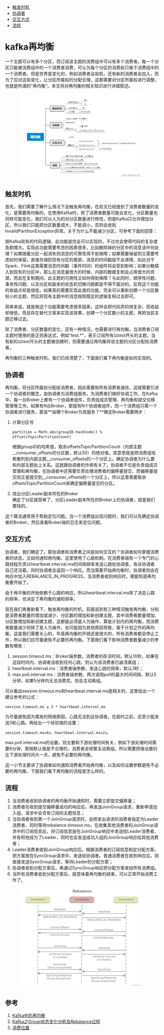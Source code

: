 - [触发时机](#触发时机)
- [协调者](#协调者)
- [交互方式](#交互方式)
- [流程](#流程)

# kafka再均衡
一个主题可以有多个分区，而订阅该主题的消费组中可以有多个消费者。每一个分区只能被消费组中的一个消费者消费，可认为每个分区的消费权只属于消费组中的一个消费者。但是世界是变化的，例如消费者会宕机，还有新的消费者会加入，而为了应对这些变化，让分区所属权的分配合理，这都需要对分区所属权进行调整，也就是所谓的“再均衡”。本文将对再均衡的相关知识进行详细叙述。

<div align=center><img src="https://raw.githubusercontent.com/AK-Shuai/DATA-WAERHOUSE/main/%E5%9B%BE%E5%BA%8A/kafka%E5%86%8D%E5%9D%87%E8%A1%A1.png" width="400"></div>

## 触发时机

首先，我们需要了解什么情况下会触发再均衡，在前文已经提到了消费者数量的变化，是需要再均衡的。在使用Kafka时，除了消费者数量可能会变化，分区数量也同样可能变化，我们可以人为的对分区数量进行修改，但是Kafka只允许增加分区，所以我们只能把分区数量调大，不能调小，否则会收到InvalidPartitionException异常。关于为什么不能减少分区，可参考下面的回答：

按Kafka现有的代码逻辑，此功能是完全可以实现的，不过也会使得代码的复杂度急剧增大。实现此功能需要考虑的因素很多，比如删除掉的分区中的消息该作何处理？如果随着分区一起消失则消息的可靠性得不到保障；如果需要保留则又需要考虑如何保留。直接存储到现有分区的尾部，消息的时间戳就不会递增，如此对于Spark、Flink这类需要消息时间戳（事件时间）的组件将会受到影响；如果分散插入到现有的分区中，那么在消息量很大的时候，内部的数据复制会占用很大的资源，而且在复制期间，此主题的可用性又如何得到保障？与此同时，顺序性问题、事务性问题、以及分区和副本的状态机切换问题都是不得不面对的。反观这个功能的收益点却是很低，如果真的需要实现此类的功能，完全可以重新创建一个分区数较小的主题，然后将现有主题中的消息按照既定的逻辑复制过去即可。

简单来说，就是做这个功能需要考虑很多因素，这样会把代码弄的很复杂，而收益却很低，而且存在替代方案来实现该效果，创建一个分区数小的主题，再把当前主题迁移过去。

除了消费者、分区数量的变化，还有一种情况，也需要进行再均衡。当消费者订阅主题时使用的是正则表达式，例如“test.*”，表示订阅所有以test开头的主题，当有新的以test开头的主题被创建时，则需要通过再均衡将该主题的分区分配给消费者。

再均衡的三种触发时机，我们已经清楚了，下面我们看下再均衡是如何实现的。

## 协调者

再均衡，将分区所属权分配给消费者。因此需要和所有消费者通信，这就需要引进一个协调者的概念，由协调者为消费组服务，为消费者们做好协调工作。在Kafka中，每一台Broker上都有一个协调者组件，负责组成员管理、再均衡和提交位移管理等工作。如果有N台Broker，那就有N个协调者组件，而一个消费组只需一个协调者进行服务，那该**由哪个Broker为其服务？**确定Broker需要两步：

1. 计算分区号  
    ```
    partition = Math.abs(groupID.hashCode() % offsetsTopicPartitionCount)
    ```  
    根据groupID的哈希值，取余offsetsTopicPartitionCount（内部主题__consumer_offsets的分区数，默认50）的绝对值，其意思就是把消费组哈希散列到内部主题__consumer_offsets的一个分区上。确定协调者为什么要和内部主题扯上关系。这就跟协调者的作用有关了。协调者不仅是负责组成员管理和再均衡，在协调者中还需要负责处理消费者的偏移量提交，而偏移量提交则正是提交到__consumer_offsets的一个分区上。所以这里需要取余offsetsTopicPartitionCount来确定偏移量提交的分区。


2. 找出分区Leader副本所在的Broker  
   确定了分区就简单了，分区Leader副本所在的Broker上的协调者，就是我们要找的。

这个算法通常用于帮助定位问题。当一个消费组出现问题时，我们可以先确定协调者的Broker，然后查看Broker端的日志来定位问题。

## 交互方式

协调者，我们确定了。那协调者和消费者之间是如何交互的？协调者如何掌握消费者的状态，又如何通知再均衡。这里使用了心跳机制。在消费者端有一个专门的心跳线程负责以heartbeat.interval.ms的间隔频率发送心跳给协调者，告诉协调者自己还活着。同时协调者会返回一个响应。而当需要开始再均衡时，协调者则会在响应中加入REBALANCE_IN_PROGRESS，当消费者收到响应时，便能知道再均衡要开始了。

由于再平衡的开始依赖于心跳的响应，所以heartbeat.interval.ms除了决定心跳的频率，也决定了再均衡的通知频率。

现在我们再重新看下，触发再均衡的时机，前面说到有三种情况触发再均衡，分别是消费者数量的增加或减少、分区数的增加和新创建主题，其中消费者数量增加、分区数增加和新创建主题，这都是必须是人为操作，算是计划内的再均衡。而消费者数量减少则除了是人为操作，也可能因为其他原因导致，属于计划之外的再均衡，这是我们需要关心的，毕竟再均衡的开销还是很大的，所有消费者都会停止工作，所以我们应尽量避免不必要的再均衡。下面我们看下影响消费者数量减少的参数有哪些：

1. session.timeout.ms：Broker端参数，消费者的存活时间，默认10秒，如果在这段时间内，协调者没收到任何心跳，则认为该消费者已崩溃离组；
2. heartbeat.interval.ms：消费者端参数，发送心跳的频率，默认3秒；
3. max.poll.interval.ms：消费者端参数，两次调用poll的最大时间间隔，默认5分钟，如果5分钟内无法消费完，则会主动离组。

可以看出session.timeout.ms和heartbeat.interval.ms是相关的，这里给出一个建议参考的公式：
```
session.timeout.ms ≥ 3 * heartbeat.interval.ms
```
为尽量避免因为偶发的网络原因，心跳无法到达协调者，在超时之前，应至少能发送3轮心跳。再给出一个经验值的设置：

```
session.timeout.ms=6s，heartbeat.interval.ms=2s。
```

max.poll.interval.ms的设置，则主要和下游处理时间有关，例如下游处理时间需要6分钟，那按默认值是不合理的，消费者会频繁主动离组。所以需要把值设置的比下游处理时间大一点，避免不必要的再均衡。

这一小节主要讲了协调者如何通知消费者开始再均衡，以及如何设置参数避免不必要的再均衡，下面我们看下再均衡的流程是怎么样的。

## 流程

1. 当消费者收到协调者的再均衡开始通知时，需要立即提交偏移量；
2. 消费者在收到提交偏移量成功的响应后，再发送JoinGroup请求，重新申请加入组，请求中会含有订阅的主题信息；
3. 当协调者收到第一个JoinGroup请求时，会把发出请求的消费者指定为Leader消费者，同时等待rebalance.timeout.ms，在收集其他消费者的JoinGroup请求中的订阅信息后，将订阅信息放在JoinGroup响应中发送给Leader消费者，并告知他成为了Leader，同时也会发送成功入组的JoinGroup响应给其他消费者；
4. Leader消费者收到JoinGroup响应后，根据消费者的订阅信息制定分配方案，把方案放在SyncGroup请求中，发送给协调者。普通消费者在收到响应后，则直接发送SyncGroup请求，等待Leader的分配方案；
5. 协调者收到分配方案后，再通过SyncGroup响应把分配方案发给所有消费组。
6. 当所有消费者收到分配方案后，就意味着再均衡的结束，可以正常开始消费工作了。

<div align=center><img src="https://raw.githubusercontent.com/AK-Shuai/DATA-WAERHOUSE/main/%E5%9B%BE%E5%BA%8A/kafka%E5%86%8D%E5%9D%87%E8%A1%A1%E6%B5%81%E7%A8%8B.png" width="400"></div>

## 参考
1. <a href="https://juejin.cn/post/6876428477445177351#comment" target="_blank">Kafka中的再均衡</a>
2. <a href="https://matt33.com/2017/01/16/kafka-group/#Consumer-%E5%88%9D%E5%A7%8B%E5%8C%96%E6%97%B6-group-%E7%8A%B6%E6%80%81%E5%8F%98%E5%8C%96" target="_blank">Kafka之Group状态变化分析及Rebalance过程</a>
3. <a href="https://blog.csdn.net/u011784767/article/details/78663168" target="_blank">消费位置</a>
